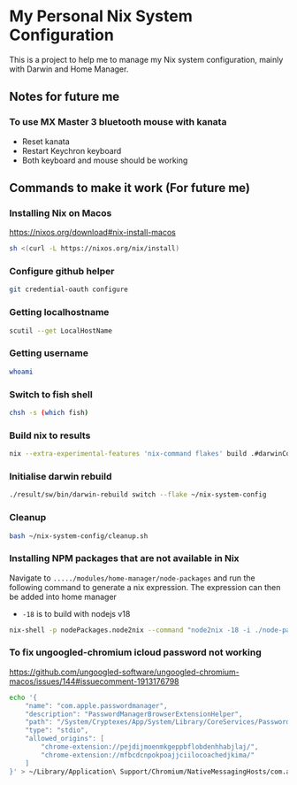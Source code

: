 # My Personal Nix System Configuration

This is a project to help me to manage my Nix system configuration, mainly with Darwin and Home Manager.

## Notes for future me

### To use MX Master 3 bluetooth mouse with kanata

- Reset kanata
- Restart Keychron keyboard
- Both keyboard and mouse should be working

## Commands to make it work (For future me)

### Installing Nix on Macos

<https://nixos.org/download#nix-install-macos>

```bash
sh <(curl -L https://nixos.org/nix/install)
```

### Configure github helper

```bash
git credential-oauth configure
```

### Getting localhostname

```bash
scutil --get LocalHostName
```

### Getting username

```bash
whoami
```

### Switch to fish shell

```bash
chsh -s (which fish)
```

### Build nix to results

```bash
nix --extra-experimental-features 'nix-command flakes' build .#darwinConfigurations.your-local-hostname.system
```

### Initialise darwin rebuild

```bash
./result/sw/bin/darwin-rebuild switch --flake ~/nix-system-config
```

### Cleanup

```bash
bash ~/nix-system-config/cleanup.sh
```

### Installing NPM packages that are not available in Nix

Navigate to `...../modules/home-manager/node-packages` and run the following command to generate a nix expression. The expression can then be added into home manager

- `-18` is to build with nodejs v18

```bash
nix-shell -p nodePackages.node2nix --command "node2nix -18 -i ./node-packages.json -o node"
```

### To fix ungoogled-chromium icloud password not working

https://github.com/ungoogled-software/ungoogled-chromium-macos/issues/144#issuecomment-1913176798

```bash
echo '{
    "name": "com.apple.passwordmanager",
    "description": "PasswordManagerBrowserExtensionHelper",
    "path": "/System/Cryptexes/App/System/Library/CoreServices/PasswordManagerBrowserExtensionHelper.app/Contents/MacOS/PasswordManagerBrowserExtensionHelper",
    "type": "stdio",
    "allowed_origins": [
        "chrome-extension://pejdijmoenmkgeppbflobdenhhabjlaj/",
        "chrome-extension://mfbcdcnpokpoajjciilocoachedjkima/"
    ]
}' > ~/Library/Application\ Support/Chromium/NativeMessagingHosts/com.apple.passwordmanager.json
```
